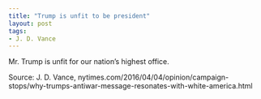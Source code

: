 ```yaml
---
title: "Trump is unfit to be president"
layout: post
tags:
- J. D. Vance
---
```


Mr. Trump is unfit for our nation’s highest office.

Source: J. D. Vance, nytimes.com/2016/04/04/opinion/campaign-stops/why-trumps-antiwar-message-resonates-with-white-america.html

